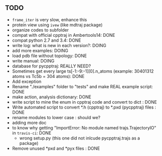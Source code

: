 TODO
----

* `frame_iter` is very slow, enhance this
* protein view using `ivew` (like mdtraj package)
* organize codes to subfolder
* compat with official cpptraj in Ambertools14: DONE
* compat python 2.7 and 3.4: DONE
* write log: what is new in each version?: DOING
* add more examples: DOING
* load pdb file without topology: DONE
* write manual: DOING
* database for pycpptraj: REALLY NEED?
* Sometimes get every large ts[-1:-9:-1][0].n_atoms (example: 30401312 atoms vs Tc5b = 304 atoms): DONE
* Add exception
* Rename "./examples" folder to "tests" and make REAL example script: DONE
* make action, analysis dictionary: DONE
* write script to mine the enum in cpptraj code and convert to dict : DONE
* Write automated script to convert *.h (cpptraj) to *.pxd (pycpptraj) files : DONE
* rename modules to lower case : should we?
* adding more doc
* to know why getting "ImportError: No module named trajs.TrajectoryIO" in `travis-ci`: DONE
    * wrong setup.py (this one did not inlcude pycpptraj.trajs as a package)
* Remove unused *pxd and *pyx files : DONE
